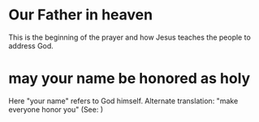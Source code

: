 
# Our Father in heaven
This is the beginning of the prayer and how Jesus teaches the people to address God.

# may your name be honored as holy
Here "your name" refers to God himself. Alternate translation: "make everyone honor you" (See: )